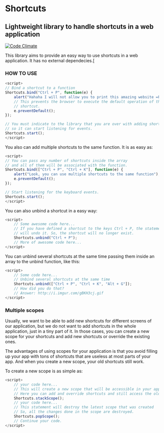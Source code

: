 # Shortcuts
## Lightweight library to handle shortcuts in a web application
[![Code Climate](https://codeclimate.com/github/mathnogueira/Shortcuts/badges/gpa.svg)](https://codeclimate.com/github/mathnogueira/Shortcuts)

This library aims to provide an easy way to use shortcuts in a web application. It has no external dependecies.[

### HOW TO USE
```javascript
<script>
// Bind a shortcut to a function
Shortcuts.bind("Ctrl + P", function(e) {
    alert("Hahaha I will not allow you to print this amazing website =P");
    // This prevents the browser to execute the default operation of that
    // shortcut.
    e.preventDefault();
});

// You must indicate to the library that you are over with adding shortcuts,
// so it can start listening for events.
Shortcuts.start();
</script>
```

You also can add multiple shortcuts to the same function. It is as easy as:

```javascript
<script>
// You can pass any number of shortcuts inside the array
// and all of them will be associated with the function.
Shortcuts.bind(["Ctrl + P", "Ctrl + K"], function(e) {
    alert("Look, you can use multiple shortcuts to the same function");
    e.preventDefault();
});

// Start listening for the keyboard events.
Shortcuts.start();
</script>
```

You can also unbind a shortcut in a easy way:

```javascript
<script>
    // Some awesome code here...
    // If you have defined a shortcut to the keys Ctrl + P, the statement bellow
    // will undo it. So, the shortcut will no longer exist.
    Shortcuts.unbind("Ctrl + P");
    // More of awesome code here...
</script>
```
You can unbind several shortcuts at the same time passing them inside an array to the unbind function,
like this:

```javascript
<script>
    // Some code here...
    // Unbind several shortcuts at the same time
    Shortcuts.unbind(["Ctrl + P", "Ctrl + K", "Alt + G"]);
    // How did you do that?
    // Answer: http://i.imgur.com/gBKH3cj.gif
</script>
```

### Multiple scopes

Usually, we want to be able to add new shortcuts for different screens of our application, but we do not
want to add shortcuts in the whole application, just in a tiny part of it. In those cases, you can create
a new scope for your shortcuts and add new shortcuts or override the existing ones.

The advantages of using scopes for your application is that you avoid filling up your app
with tons of shortcuts that are useless at most parts of your app. And when you create a new
scope, your old shortcuts still work.

To create a new scope is as simple as:

```javascript
<script>
    // your code here...
    // This will create a new scope that will be accessible in your application.
    // Here you can add and override shortcuts and still access the old ones.
    Shortcuts.stackScope();
    // your code here...
    // This statement will destroy the latest scope that was created
    // So, all the changes done in the scope are destroyed.
    Shortcuts.popScope();
    // Continue your code.
</script>
```
